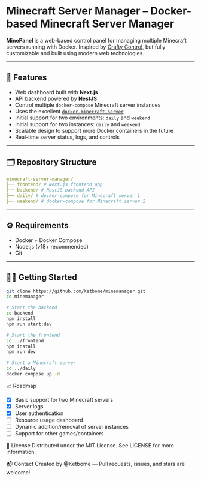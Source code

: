 # Minecraft Server Manager – Docker-based Minecraft Server Manager

**MinePanel** is a web-based control panel for managing multiple Minecraft servers running with Docker. Inspired by [Crafty Control](https://craftycontrol.com), but fully customizable and built using modern web technologies.

---

## 🚀 Features

- Web dashboard built with **Next.js**
- API backend powered by **NestJS**
- Control multiple `docker-compose` Minecraft server instances
- Uses the excellent [`docker-minecraft-server`](https://docker-minecraft-server.readthedocs.io/en/latest/)
- Initial support for two environments: `daily` and `weekend`
- Initial support for two instances: `daily` and `weekend`
- Scalable design to support more Docker containers in the future
- Real-time server status, logs, and controls

---

## 🗂️ Repository Structure
```yaml
minecraft-server-manager/
├── frontend/ # Next.js frontend app
├── backend/ # NestJS backend API
├── daily/ # docker-compose for Minecraft server 1
├── weekend/ # docker-compose for Minecraft server 2
```

---

## ⚙️ Requirements

- Docker + Docker Compose
- Node.js (v18+ recommended)
- Git

---

## 🧑‍💻 Getting Started

```bash
git clone https://github.com/Ketbome/minemanager.git
cd minemanager

# Start the backend
cd backend
npm install
npm run start:dev

# Start the frontend
cd ../frontend
npm install
npm run dev

# Start a Minecraft server
cd ../daily
docker compose up -d
```

📈 Roadmap
 - [x] Basic support for two Minecraft servers
 - [x] Server logs
 - [x] User authentication
 - [ ] Resource usage dashboard
 - [ ] Dynamic addition/removal of server instances
 - [ ] Support for other games/containers

🪪 License
Distributed under the MIT License. See LICENSE for more information.

📬 Contact
Created by @Ketbome — Pull requests, issues, and stars are welcome!
